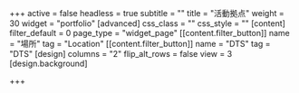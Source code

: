 +++
active = false
headless = true
subtitle = ""
title = "活動拠点"
weight = 30
widget = "portfolio"
[advanced]
css_class = ""
css_style = ""
[content]
filter_default = 0
page_type = "widget_page"
[[content.filter_button]]
name = "場所"
tag = "Location"
[[content.filter_button]]
name = "DTS"
tag = "DTS"
[design]
columns = "2"
flip_alt_rows = false
view = 3
[design.background]

+++
